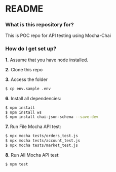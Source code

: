 # README #

### What is this repository for? ###

This is POC repo for API testing using Mocha-Chai

### How do I get set up? ###

**1.** Assume that you have node installed.

**2.** Clone this repo

**3.** Access the folder

```sh
$ cp env.sample .env
```

**6.** Install all dependencies:
```sh
$ npm install
$ npm install ws
$ npm install chai-json-schema --save-dev
```

**7.** Run File Mocha API test:
```sh
$ npx mocha tests/orders_test.js
$ npx mocha tests/account_test.js
$ npx mocha tests/market_test.js
```

**8.** Run All Mocha API test:
```sh
$ npm test
```

